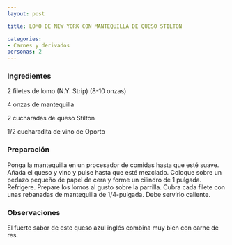 ```yaml
---
layout: post

title: LOMO DE NEW YORK CON MANTEQUILLA DE QUESO STILTON

categories:
- Carnes y derivados
personas: 2 
---
```


<h3>Ingredientes</h3>
2 filetes de lomo (N.Y. Strip) (8-10 onzas)

4 onzas de mantequilla

2 cucharadas de queso Stilton

1/2 cucharadita de vino de Oporto

<h3>Preparación</h3>
Ponga la mantequilla en un procesador de comidas hasta que esté suave. Añada el queso y vino y pulse hasta que esté mezclado. Coloque sobre un pedazo pequeño de papel de cera y forme un cilindro de 1 pulgada. Refrigere. Prepare los lomos al gusto sobre la parrilla. Cubra cada filete con unas rebanadas de mantequilla de 1/4-pulgada. Debe servirlo caliente.

<h3>Observaciones</h3>
El fuerte sabor de este queso azul inglés combina muy bien con carne de res.
